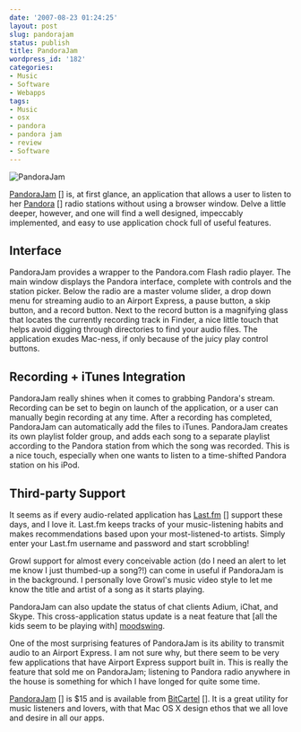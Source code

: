 ```yaml
---
date: '2007-08-23 01:24:25'
layout: post
slug: pandorajam
status: publish
title: PandoraJam
wordpress_id: '182'
categories:
- Music
- Software
- Webapps
tags:
- Music
- osx
- pandora
- pandora jam
- review
- Software
---
```


![PandoraJam](http://www.thomasupton.com/wp/wp-content/uploads/2007/08/pandora-jam1.png)

[PandoraJam] [] is, at first glance, an application that allows a user to listen to her [Pandora] [] radio stations without using a browser window. Delve a little deeper, however, and one will find a well designed, impeccably implemented, and easy to use application chock full of useful features.

[pandorajam]: http://www.bitcartel.com/pandorajam/
[pandora]: http://www.pandora.com/

## Interface

PandoraJam provides a wrapper to the Pandora.com Flash radio player. The main window displays the Pandora interface, complete with controls and the station picker. Below the radio are a master volume slider, a drop down menu for streaming audio to an Airport Express, a pause button, a skip button, and a record button. Next to the record button is a magnifying glass that locates the currently recording track in Finder, a nice little touch that helps avoid digging through directories to find your audio files. The application exudes Mac-ness, if only because of the juicy play control buttons.

## Recording + iTunes Integration

PandoraJam really shines when it comes to grabbing Pandora's stream. Recording can be set to begin on launch of the application, or a user can manually begin recording at any time. After a recording has completed, PandoraJam can automatically add the files to iTunes. PandoraJam creates its own playlist folder group, and adds each song to a separate playlist according to the Pandora station from which the song was recorded. This is a nice touch, especially when one wants to listen to a time-shifted Pandora station on his iPod.

## Third-party Support

It seems as if every audio-related application has [Last.fm] [] support these days, and I love it. Last.fm keeps tracks of your music-listening habits and makes recommendations based upon your most-listened-to artists. Simply enter your Last.fm username and password and start scrobbling!

[last.fm]: http://www.last.fm

Growl support for almost every conceivable action (do I need an alert to let me know I just thumbed-up a song?!) can come in useful if PandoraJam is in the background. I personally love Growl's music video style to let me know the title and artist of a song as it starts playing.

PandoraJam can also update the status of chat clients Adium, iChat, and Skype. This cross-application status update is a neat feature that [all the kids seem to be playing with] [moodswing].

[moodswing]: http://blog.circlesixdesign.com/download/moodswing/

One of the most surprising features of PandoraJam is its ability to transmit audio to an Airport Express. I am not sure why, but there seem to be very few applications that have Airport Express support built in. This is really the feature that sold me on PandoraJam; listening to Pandora radio anywhere in the house is something for which I have longed for quite some time.

[PandoraJam] [] is $15 and is available from [BitCartel] []. It is a great utility for music listeners and lovers, with that Mac OS X design ethos that we all love and desire in all our apps.

[bitcartel]: http://www.bitcartel.com/
